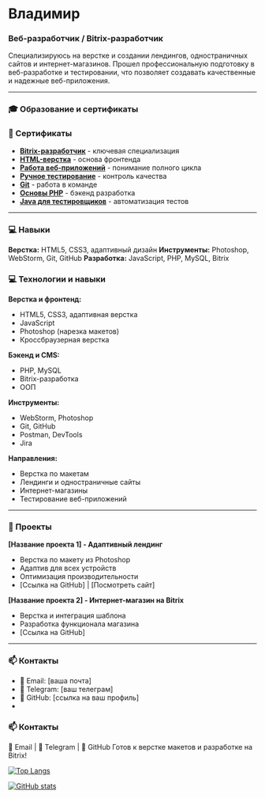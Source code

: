# Владимир 
### Веб-разработчик / Bitrix-разработчик

Специализируюсь на верстке и создании лендингов, одностраничных сайтов и интернет-магазинов. Прошел профессиональную подготовку в веб-разработке и тестировании, что позволяет создавать качественные и надежные веб-приложения.

---

### 🎓 Образование и сертификаты
### 📜 Сертификаты

- **[Bitrix-разработчик](ссылка)** - ключевая специализация
- **[HTML-верстка](ссылка)** - основа фронтенда  
- **[Работа веб-приложений](ссылка)** - понимание полного цикла
- **[Ручное тестирование](ссылка)** - контроль качества
- **[Git](ссылка)** - работа в команде
- **[Основы PHP](ссылка)** - бэкенд разработка
- **[Java для тестировщиков](ссылка)** - автоматизация тестов

---
### 💻 Навыки
**Верстка:** HTML5, CSS3, адаптивный дизайн
**Инструменты:** Photoshop, WebStorm, Git, GitHub
**Разработка:** JavaScript, PHP, MySQL, Bitrix

### 💻 Технологии и навыки

**Верстка и фронтенд:**
- HTML5, CSS3, адаптивная верстка
- JavaScript
- Photoshop (нарезка макетов)
- Кроссбраузерная верстка

**Бэкенд и CMS:**
- PHP, MySQL
- Bitrix-разработка
- ООП

**Инструменты:**
- WebStorm, Photoshop
- Git, GitHub
- Postman, DevTools
- Jira

**Направления:**
- Верстка по макетам
- Лендинги и одностраничные сайты
- Интернет-магазины
- Тестирование веб-приложений

---

### 🚀 Проекты

**[Название проекта 1] - Адаптивный лендинг**
- Верстка по макету из Photoshop
- Адаптив для всех устройств
- Оптимизация производительности
- [Ссылка на GitHub] | [Посмотреть сайт]

**[Название проекта 2] - Интернет-магазин на Bitrix**
- Верстка и интеграция шаблона
- Разработка функционала магазина
- [Ссылка на GitHub]

---

### 📫 Контакты

- 📧 Email: [ваша почта]
- 💬 Telegram: [ваш телеграм]
- 💼 GitHub: [ссылка на ваш профиль]
- 
### 📫 Контакты
📧 Email | 💬 Telegram | 💼 GitHub
Готов к верстке макетов и разработке на Bitrix!


<!---Для компактной версии-->
[![Top Langs](https://github-readme-stats.vercel.app/api/top-langs/?username=VladimirEfanov&layout=compact)](https://github.com/VladimirEfanov/github-readme-stats)


[![GitHub stats](https://github-readme-stats.vercel.app/api?username=VladimirEfanov)](https://github.com/VladimirEfanov/github-readme-stats)
